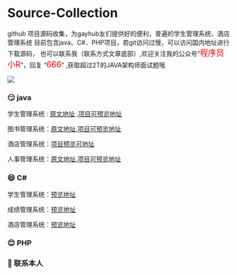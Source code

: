 # Source-Collection

github 项目源码收集，为gayhub友们提供好的便利，普遍的学生管理系统、酒店管理系统
目前包含java、C#、PHP项目，若git访问过慢，可以访问国内地址进行下载源码，
也可以联系我（联系方式文章底部）,欢迎关注我的公众号“<font color=red size=4>程序员小R</font>”，回复 “<font color=red size=4>666</font>” ,获取超过2T的JAVA架构师面试题哦


![](https://imgkr2.cn-bj.ufileos.com/99aa165c-baa5-49cc-a613-00ad1582767d.png?UCloudPublicKey=TOKEN_8d8b72be-579a-4e83-bfd0-5f6ce1546f13&Signature=wDVYIwGv%252BjWNg1fpoGRnOZbFhNk%253D&Expires=1604817264)



### :smirk:  java

学生管理系统 : [原文地址](https://github.com/bojiangzhou/lyyzoo-ssms) ,[项目可预览地址]( https://blog.csdn.net/robot_sh/article/details/103707016 )

图书管理系统：[原文地址]( https://github.com/withstars/Books-Management-System ),[项目可预览地址]( https://blog.csdn.net/robot_sh/article/details/105755377 )

酒店管理系统：[项目预览可地址]( https://blog.csdn.net/robot_sh/article/details/107305476 )

人事管理系统：[原文地址](https://github.com/rainweb521/Personnel-Management-System),[项目可预览地址](https://blog.csdn.net/robot_sh/article/details/109538057)

### :smile:  C#

学生管理系统：[预览地址]( https://blog.csdn.net/robot_sh/article/details/80991294 )

成绩管理系统：[预览地址]( https://blog.csdn.net/robot_sh/article/details/103537729 )

酒店管理系统：[预览地址]( https://blog.csdn.net/robot_sh/article/details/107304183  )



### :blush:  PHP





### :slightly_smiling_face:  联系本人